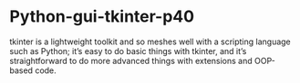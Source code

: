 # Python-gui-tkinter-p40
tkinter is a lightweight toolkit and so meshes well with a scripting language such as Python; it’s easy to do basic things with tkinter, and it’s straightforward to do more advanced things with extensions and OOP-based code.

